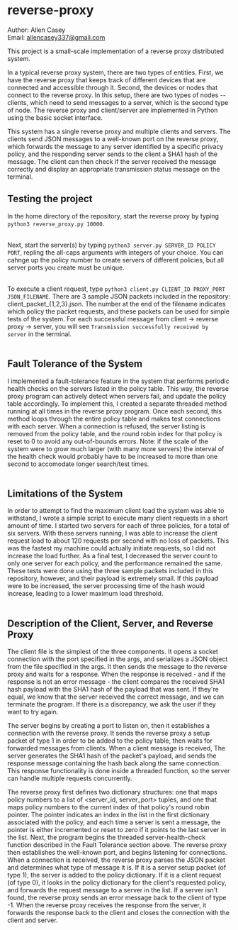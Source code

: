 # reverse-proxy

Author: Allen Casey <br/>
Email:  allencasey337@gmail.com

This project is a small-scale implementation of a reverse proxy distributed system.

In a typical reverse proxy system, there are two types of entities. First, we have the reverse proxy that keeps track of different devices that are connected and accessible through it. Second, the devices or nodes that connect to the reverse proxy. In this setup, there are two types of nodes -- clients, which need to send messages to a server, which is the second type of node. The reverse proxy and client/server are implemented in Python using the basic socket interface. 

This system has a single reverse proxy and multiple clients and servers. The clients send JSON messages to a well-known port on the reverse proxy, which forwards the message to any server identified by a specific privacy policy, and the responding server sends to the client a SHA1 hash of the message. The client can then check if the server received the message correctly and display an appropriate transmission status message on the terminal. 

## Testing the project 

In the home directory of the repository, start the reverse proxy by typing ``python3 reverse_proxy.py 10000``.<br/><br/>

Next, start the server(s) by typing ``python3 server.py SERVER_ID POLICY PORT``, repling the all-caps arguments with integers of your choice. You can cahnge up the policy number to create servers of different policies, but all server ports you create must be unique.<br/><br/>

To execute a client request, type ``python3 client.py CLIENT_ID PROXY_PORT JSON_FILENAME``. There are 3 sample JSON packets included in the repository: client_packet_{1,2,3}.json. The number at the end of the filename indicates which policy the packet requests, and these packets can be used for simple tests of the system. For each successful message from client -> reverse proxy -> server, you will see ``Transmission successfully received by server`` in the terminal.<br/><br/>

## Fault Tolerance of the System

I implemented a fault-tolerance feature in the system that performs periodic health checks on the servers listed in the policy table. This way, the reverse proxy program can actively detect when servers fail, and update the policy table accordingly. To implement this, I created a separate threaded method running at all times in the reverse proxy program. Once each second, this method loops through the entire policy table and makes test connections with each server. When a connection is refused, the server listing is removed from the policy table, and the round robin index for that policy is reset to 0 to avoid any out-of-bounds errors. Note: if the scale of the system were to grow much larger (with many more servers) the interval of the health check would probably have to be increased to more than one second to accomodate longer search/test times.<br/><br/>

## Limitations of the System

In order to attempt to find the maximum client load the system was able to withstand, I wrote a simple script to execute many client requests in a short amount of time. I started two servers for each of three policies, for a total of six servers. With these servers running, I was able to increase the client request load to about 120 requests per second with no loss of packets. This was the fastest my machine could actually initiate requests, so I did not increase the load further. As a final test, I decreased the server count to only one server for each policy, and the performance remained the same. These tests were done using the three sample packets included in this repository, however, and their payload is extremely small. If this payload were to be increased, the server processing time of the hash would increase, leading to a lower maximum load threshold.<br/><br/>

## Description of the Client, Server, and Reverse Proxy

The client file is the simplest of the three components. It opens a socket connection with the port specified in the args, and serializes a JSON object from the file specified in the args. It then sends the message to the reverse proxy and waits for a response. When the response is received - and if the response is not an error message - the client compares the received SHA1 hash payload with the SHA1 hash of the payload that was sent. If they're equal, we know that the server received the correct message, and we can terminate the program. If there is a discrepancy, we ask the user if they want to try again. 

The server begins by creating a port to listen on, then it establishes a connection with the reverse proxy. It sends the reverse proxy a setup packet of type 1 in order to be added to the policy table, then waits for forwarded messages from clients. When a client message is received, The server generates the SHA1 hash of the packet's payload, and sends the response message containing the hash back along the same connection. This response functionality is done inside a threaded function, so the server can handle multiple requests concurrently.

The reverse proxy first defines two dictionary structures: one that maps policy numbers to a list of <server_id, server_port> tuples, and one that maps policy numbers to the current index of that policy's round robin pointer. The pointer indicates an index in the list in the first dictionary associated with the policy, and each time a server is sent a message, the pointer is either incremented or reset to zero if it points to the last server in the list. Next, the program begins the threaded server-health-check function described in the Fault Tolerance section above. The reverse proxy then establishes the well-known port, and begins listening for connections. When a connection is received, the reverse proxy parses the JSON packet and determines what type of message it is. If it is a server setup packet (of type 1), the server is added to the policy dictionary. If it is a client request (of type 0), it looks in the policy dictionary for the client's requested policy, and forwards the request message to a server in the list. If a server isn't found, the reverse proxy sends an error message back to the client of type -1. When the reverse proxy receives the response from the server, it forwards the response back to the client and closes the connection with the client and server. 







